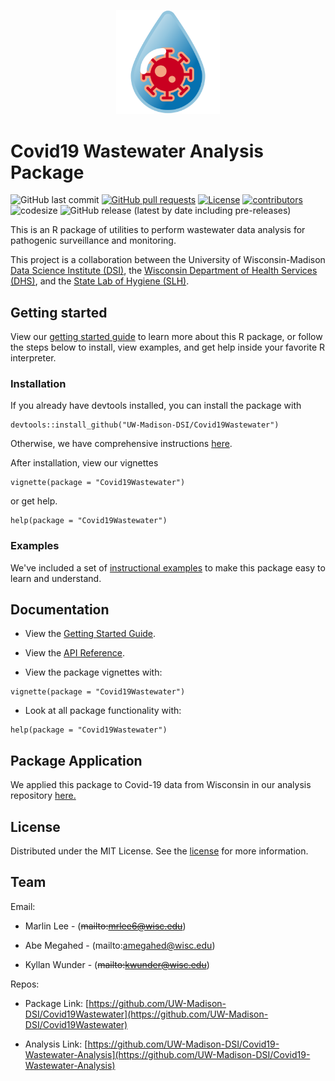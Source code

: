 <p align="center">
	<div align="center">
		<img src="./docs/images/covid-droplet.svg" alt="Logo" style="width:33%">
	</div>
</p>

# Covid19 Wastewater Analysis Package

![GitHub last commit](https://img.shields.io/github/last-commit/UW-Madison-DSI/Covid19Wastewater)
[![GitHub pull requests](https://img.shields.io/github/issues-pr/UW-Madison-DSI/Covid19Wastewater)](https://github.com/UW-Madison-DSI/Covid19Wastewater/pulls)
[![License](https://img.shields.io/badge/license-MIT-green)](./LICENSE.md)
[![contributors](https://img.shields.io/github/contributors/UW-Madison-DSI/Covid19Wastewater)](https://github.com/UW-Madison-DSI/Covid19Wastewater/graphs/contributors)
![codesize](https://img.shields.io/github/languages/code-size/UW-Madison-DSI/Covid19Wastewater)
![GitHub release (latest by date including pre-releases)](https://img.shields.io/github/v/release/UW-Madison-DSI/Covid19Wastewater?include_prereleases)

This is an R package of utilities to perform wastewater data analysis for pathogenic surveillance and monitoring. 

This project is a collaboration between the University of Wisconsin-Madison [Data Science Institute (DSI)](https://datascience.wisc.edu), the [Wisconsin Department of Health Services (DHS)](https://www.dhs.wisconsin.gov/covid-19/wastewater.htm), and the [State Lab of Hygiene (SLH)](https://www.slh.wisc.edu/environmental/covid-19-wastewater/).

## Getting started

View our [getting started guide](./docs/getting-started/Starting_Guide.md) to learn more about this R package, or follow the steps below to install, view examples, and get help inside your favorite R interpreter. 

### Installation

If you already have devtools installed, you can install the package with
```
devtools::install_github("UW-Madison-DSI/Covid19Wastewater")
```
Otherwise, we have comprehensive instructions [here](./docs/r-studio/installing-packages.md).

After installation, view our vignettes 
```
vignette(package = "Covid19Wastewater")
```

or get help.
```
help(package = "Covid19Wastewater")
```


### Examples
We've included a set of [instructional examples](examples/README.md) to make this package easy to learn and understand.

## Documentation
 
- View the [Getting Started Guide](./docs/getting-started/Starting_Guide.md).

- View the [API Reference](./docs/api/api.md).

- View the package vignettes with:

```
vignette(package = "Covid19Wastewater")
```

- Look at all package functionality with:

```
help(package = "Covid19Wastewater")
```

## Package Application 

We applied this package to Covid-19 data from Wisconsin in our analysis repository [here.](https://github.com/UW-Madison-DSI/Covid19-Wastewater-Analysis)

<!-- LICENSE -->
## License

Distributed under the MIT License. See the [license](./LICENSE) for more information.

<!-- Contact -->
## Team
Email:
- Marlin Lee - (~~mailto:mrlee6@wisc.edu~~)

- Abe Megahed - (mailto:amegahed@wisc.edu)

- Kyllan Wunder - (~~mailto:kwunder@wisc.edu~~)

Repos:
- Package Link: [https://github.com/UW-Madison-DSI/Covid19Wastewater](https://github.com/UW-Madison-DSI/Covid19Wastewater)

- Analysis Link: [https://github.com/UW-Madison-DSI/Covid19-Wastewater-Analysis](https://github.com/UW-Madison-DSI/Covid19-Wastewater-Analysis)
